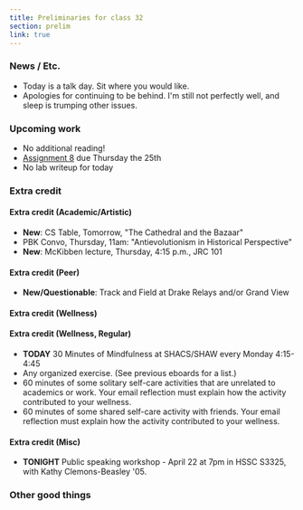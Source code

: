 ```yaml
---
title: Preliminaries for class 32
section: prelim
link: true
---
```

### News / Etc.

* Today is a talk day.  Sit where you would like.
* Apologies for continuing to be behind.  I'm still not perfectly well,
  and sleep is trumping other issues.

### Upcoming work

* No additional reading! 
* [Assignment 8](../assignments/assignment08) due Thursday the 25th
* No lab writeup for today

### Extra credit

#### Extra credit (Academic/Artistic)

* **New**: CS Table, Tomorrow, "The Cathedral and the Bazaar"
* PBK Convo, Thursday, 11am: "Antievolutionism in Historical Perspective"
* **New**: McKibben lecture, Thursday, 4:15 p.m., JRC 101

#### Extra credit (Peer)

* **New/Questionable**: Track and Field at Drake Relays and/or Grand View

#### Extra credit (Wellness)

#### Extra credit (Wellness, Regular)

* **TODAY** 30 Minutes of Mindfulness at SHACS/SHAW every Monday 4:15-4:45
* Any organized exercise.  (See previous eboards for a list.)
* 60 minutes of some solitary self-care activities that are unrelated to 
  academics or work.  Your email reflection must explain how
  the activity contributed to your wellness.
* 60 minutes of some shared self-care activity with friends.  Your email 
  reflection must explain how the activity contributed to your wellness.

#### Extra credit (Misc)

* **TONIGHT** Public speaking workshop - April 22 at 7pm in HSSC S3325, with
  Kathy Clemons-Beasley '05.

### Other good things

